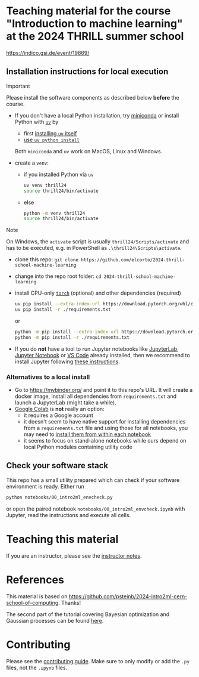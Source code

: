 # Teaching material for the course "Introduction to machine learning" at the 2024 THRILL summer school

https://indico.gsi.de/event/19869/

## Installation instructions for local execution

> [!IMPORTANT]
> Please install the software components as described below **before** the
> course.


* If you don't have a local Python installation, try
  [miniconda](https://docs.anaconda.com/miniconda) or install Python with
  [`uv`](https://docs.astral.sh/uv)
  by
  * first [installing `uv`
    itself](https://docs.astral.sh/uv/getting-started/installation/)
  * [use `uv python install`](https://docs.astral.sh/uv/guides/install-python/)

  Both `miniconda` and `uv` work on MacOS, Linux and Windows.

* create a `venv`:
  * if you installed Python via `uv`

    ```sh
    uv venv thrill24
    source thrill24/bin/activate
    ```

  * else

    ```sh
    python -m venv thrill24
    source thrill24/bin/activate
    ```

> [!NOTE]
> On Windows, the `activate` script is usually `thrill24/Scripts/activate` and
> has to be executed, e.g. in PowerShell as `.\thrill24\Scripts\activate`.

* clone this repo: `git clone https://github.com/elcorto/2024-thrill-school-machine-learning`
* change into the repo root folder: `cd 2024-thrill-school-machine-learning`
* install CPU-only [`torch`](https://pytorch.org/) (optional) and other dependencies (required)

  ```sh
  uv pip install --extra-index-url https://download.pytorch.org/whl/cpu torch
  uv pip install -r ./requirements.txt
  ```

  or

  ```sh
  python -m pip install --extra-index-url https://download.pytorch.org/whl/cpu torch
  python -m pip install -r ./requirements.txt
  ```

* If you do **not** have a tool to run Jupyter notebooks like [JupyterLab,
  Jupyter Notebook](https://jupyter.org/) or [VS
  Code](https://code.visualstudio.com/docs/datascience/jupyter-notebooks)
  already installed, then
  we recommend to install Jupyter following [these
  instructions](https://jupyter.org/install).

### Alternatives to a local install

* Go to https://mybinder.org/ and point it to this repo's URL. It will create a
  docker image, install all dependencies from `requirements.txt` and launch a
  JupyterLab (might take a while).
* [Google Colab](https://colab.research.google.com) is **not** really an
  option:
  * it requires a Google account
  * it doesn't seem to have native support for installing dependencies from a
    `requirements.txt` file and using those for all notebooks, you may need to
    [install them from within each
    notebook](https://colab.research.google.com/notebooks/snippets/importing_libraries.ipynb)
  * it seems to focus on stand-alone notebooks while ours depend on local Python
    modules containing utility code

## Check your software stack

This repo has a small utility prepared which can check if your software
environment is ready. Either run

```sh
python notebooks/00_intro2ml_envcheck.py
```

or open the paired notebook `notebooks/00_intro2ml_envcheck.ipynb` with
Jupyter, read the instructions and execute all cells.

# Teaching this material

If you are an instructor, please see the [instructor notes](FOR_INSTRUCTORS.md).

# References

This material is based on
https://github.com/psteinb/2024-intro2ml-cern-school-of-computing. Thanks!

The second part of the tutorial covering Bayesian optimization and Gaussian
processes can be found
[here](https://github.com/ritzann/2024-thrill-school-gp-bo).

# Contributing

Please see the [contributing guide](CONTRIBUTING.md). Make sure to only modify
or add the `.py` files, not the `.ipynb` files.
